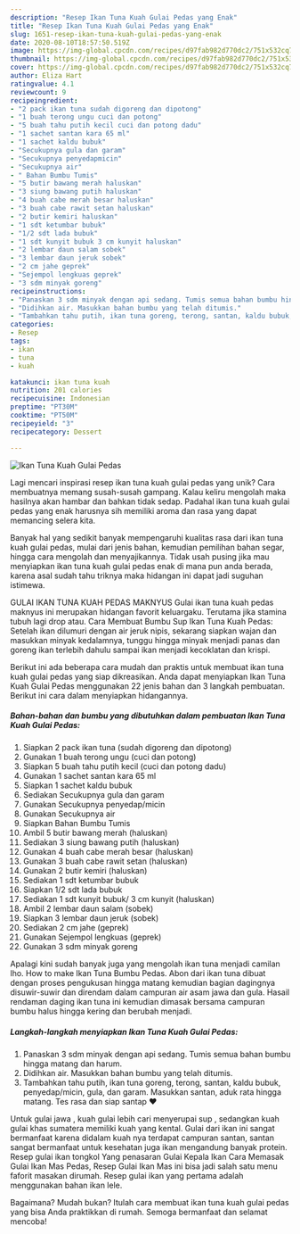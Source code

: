 ```yaml
---
description: "Resep Ikan Tuna Kuah Gulai Pedas yang Enak"
title: "Resep Ikan Tuna Kuah Gulai Pedas yang Enak"
slug: 1651-resep-ikan-tuna-kuah-gulai-pedas-yang-enak
date: 2020-08-10T18:57:50.519Z
image: https://img-global.cpcdn.com/recipes/d97fab982d770dc2/751x532cq70/ikan-tuna-kuah-gulai-pedas-foto-resep-utama.jpg
thumbnail: https://img-global.cpcdn.com/recipes/d97fab982d770dc2/751x532cq70/ikan-tuna-kuah-gulai-pedas-foto-resep-utama.jpg
cover: https://img-global.cpcdn.com/recipes/d97fab982d770dc2/751x532cq70/ikan-tuna-kuah-gulai-pedas-foto-resep-utama.jpg
author: Eliza Hart
ratingvalue: 4.1
reviewcount: 9
recipeingredient:
- "2 pack ikan tuna sudah digoreng dan dipotong"
- "1 buah terong ungu cuci dan potong"
- "5 buah tahu putih kecil cuci dan potong dadu"
- "1 sachet santan kara 65 ml"
- "1 sachet kaldu bubuk"
- "Secukupnya gula dan garam"
- "Secukupnya penyedapmicin"
- "Secukupnya air"
- " Bahan Bumbu Tumis"
- "5 butir bawang merah haluskan"
- "3 siung bawang putih haluskan"
- "4 buah cabe merah besar haluskan"
- "3 buah cabe rawit setan haluskan"
- "2 butir kemiri haluskan"
- "1 sdt ketumbar bubuk"
- "1/2 sdt lada bubuk"
- "1 sdt kunyit bubuk 3 cm kunyit haluskan"
- "2 lembar daun salam sobek"
- "3 lembar daun jeruk sobek"
- "2 cm jahe geprek"
- "Sejempol lengkuas geprek"
- "3 sdm minyak goreng"
recipeinstructions:
- "Panaskan 3 sdm minyak dengan api sedang. Tumis semua bahan bumbu hingga matang dan harum."
- "Didihkan air. Masukkan bahan bumbu yang telah ditumis."
- "Tambahkan tahu putih, ikan tuna goreng, terong, santan, kaldu bubuk, penyedap/micin, gula, dan garam. Masukkan santan, aduk rata hingga matang. Tes rasa dan siap santap ❤"
categories:
- Resep
tags:
- ikan
- tuna
- kuah

katakunci: ikan tuna kuah 
nutrition: 201 calories
recipecuisine: Indonesian
preptime: "PT30M"
cooktime: "PT50M"
recipeyield: "3"
recipecategory: Dessert

---
```



![Ikan Tuna Kuah Gulai Pedas](https://img-global.cpcdn.com/recipes/d97fab982d770dc2/751x532cq70/ikan-tuna-kuah-gulai-pedas-foto-resep-utama.jpg)

Lagi mencari inspirasi resep ikan tuna kuah gulai pedas yang unik? Cara membuatnya memang susah-susah gampang. Kalau keliru mengolah maka hasilnya akan hambar dan bahkan tidak sedap. Padahal ikan tuna kuah gulai pedas yang enak harusnya sih memiliki aroma dan rasa yang dapat memancing selera kita.

Banyak hal yang sedikit banyak mempengaruhi kualitas rasa dari ikan tuna kuah gulai pedas, mulai dari jenis bahan, kemudian pemilihan bahan segar, hingga cara mengolah dan menyajikannya. Tidak usah pusing jika mau menyiapkan ikan tuna kuah gulai pedas enak di mana pun anda berada, karena asal sudah tahu triknya maka hidangan ini dapat jadi suguhan istimewa.

GULAI IKAN TUNA KUAH PEDAS MAKNYUS Gulai ikan tuna kuah pedas maknyus ini merupakan hidangan favorit keluargaku. Terutama jika stamina tubuh lagi drop atau. Cara Membuat Bumbu Sup Ikan Tuna Kuah Pedas: Setelah ikan dilumuri dengan air jeruk nipis, sekarang siapkan wajan dan masukkan minyak kedalamnya, tunggu hingga minyak menjadi panas dan goreng ikan terlebih dahulu sampai ikan menjadi kecoklatan dan krispi.


Berikut ini ada beberapa cara mudah dan praktis untuk membuat ikan tuna kuah gulai pedas yang siap dikreasikan. Anda dapat menyiapkan Ikan Tuna Kuah Gulai Pedas menggunakan 22 jenis bahan dan 3 langkah pembuatan. Berikut ini cara dalam menyiapkan hidangannya.

<!--inarticleads1-->

##### Bahan-bahan dan bumbu yang dibutuhkan dalam pembuatan Ikan Tuna Kuah Gulai Pedas:

1. Siapkan 2 pack ikan tuna (sudah digoreng dan dipotong)
1. Gunakan 1 buah terong ungu (cuci dan potong)
1. Siapkan 5 buah tahu putih kecil (cuci dan potong dadu)
1. Gunakan 1 sachet santan kara 65 ml
1. Siapkan 1 sachet kaldu bubuk
1. Sediakan Secukupnya gula dan garam
1. Gunakan Secukupnya penyedap/micin
1. Gunakan Secukupnya air
1. Siapkan  Bahan Bumbu Tumis
1. Ambil 5 butir bawang merah (haluskan)
1. Sediakan 3 siung bawang putih (haluskan)
1. Gunakan 4 buah cabe merah besar (haluskan)
1. Gunakan 3 buah cabe rawit setan (haluskan)
1. Gunakan 2 butir kemiri (haluskan)
1. Sediakan 1 sdt ketumbar bubuk
1. Siapkan 1/2 sdt lada bubuk
1. Sediakan 1 sdt kunyit bubuk/ 3 cm kunyit (haluskan)
1. Ambil 2 lembar daun salam (sobek)
1. Siapkan 3 lembar daun jeruk (sobek)
1. Sediakan 2 cm jahe (geprek)
1. Gunakan Sejempol lengkuas (geprek)
1. Gunakan 3 sdm minyak goreng


Apalagi kini sudah banyak juga yang mengolah ikan tuna menjadi camilan lho. How to make Ikan Tuna Bumbu Pedas. Abon dari ikan tuna dibuat dengan proses pengukusan hingga matang kemudian bagian dagingnya disuwir-suwir dan direndam dalam campuran air asam jawa dan gula. Hasail rendaman daging ikan tuna ini kemudian dimasak bersama campuran bumbu halus hingga kering dan berubah menjadi. 

<!--inarticleads2-->

##### Langkah-langkah menyiapkan Ikan Tuna Kuah Gulai Pedas:

1. Panaskan 3 sdm minyak dengan api sedang. Tumis semua bahan bumbu hingga matang dan harum.
1. Didihkan air. Masukkan bahan bumbu yang telah ditumis.
1. Tambahkan tahu putih, ikan tuna goreng, terong, santan, kaldu bubuk, penyedap/micin, gula, dan garam. Masukkan santan, aduk rata hingga matang. Tes rasa dan siap santap ❤


Untuk gulai jawa , kuah gulai lebih cari menyerupai sup , sedangkan kuah gulai khas sumatera memiliki kuah yang kental. Gulai dari ikan ini sangat bermanfaat karena didalam kuah nya terdapat campuran santan, santan sangat bermanfaat untuk kesehatan juga ikan mengandung banyak protein. Resep gulai ikan tongkol Yang penasaran Gulai Kepala Ikan Cara Memasak Gulai Ikan Mas Pedas, Resep Gulai Ikan Mas ini bisa jadi salah satu menu faforit masakan dirumah. Resep gulai ikan yang pertama adalah menggunakan bahan ikan lele. 

Bagaimana? Mudah bukan? Itulah cara membuat ikan tuna kuah gulai pedas yang bisa Anda praktikkan di rumah. Semoga bermanfaat dan selamat mencoba!
